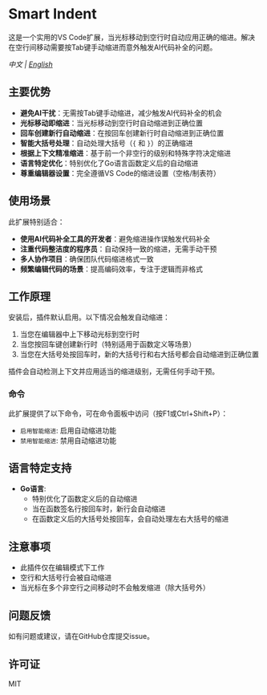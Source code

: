 # Smart Indent

这是一个实用的VS Code扩展，当光标移动到空行时自动应用正确的缩进。解决在空行间移动需要按Tab键手动缩进而意外触发AI代码补全的问题。

*中文 | [English](README_EN.md)*

## 主要优势

- **避免AI干扰**：无需按Tab键手动缩进，减少触发AI代码补全的机会
- **光标移动即缩进**：当光标移动到空行时自动缩进到正确位置
- **回车创建新行自动缩进**：在按回车创建新行时自动缩进到正确位置
- **智能大括号处理**：自动处理大括号（`{` 和 `}`）的正确缩进
- **根据上下文精准缩进**：基于前一个非空行的级别和特殊字符决定缩进
- **语言特定优化**：特别优化了Go语言函数定义后的自动缩进
- **尊重编辑器设置**：完全遵循VS Code的缩进设置（空格/制表符）

## 使用场景

此扩展特别适合：

- **使用AI代码补全工具的开发者**：避免缩进操作误触发代码补全
- **注重代码整洁度的程序员**：自动保持一致的缩进，无需手动干预
- **多人协作项目**：确保团队代码缩进格式一致
- **频繁编辑代码的场景**：提高编码效率，专注于逻辑而非格式

## 工作原理

安装后，插件默认启用。以下情况会触发自动缩进：

1. 当您在编辑器中上下移动光标到空行时
2. 当您按回车键创建新行时（特别适用于函数定义等场景）
3. 当您在大括号处按回车时，新的大括号行和右大括号都会自动缩进到正确位置

插件会自动检测上下文并应用适当的缩进级别，无需任何手动干预。

### 命令

此扩展提供了以下命令，可在命令面板中访问（按F1或Ctrl+Shift+P）：

- `启用智能缩进`: 启用自动缩进功能
- `禁用智能缩进`: 禁用自动缩进功能

## 语言特定支持

- **Go语言**: 
  - 特别优化了函数定义后的自动缩进
  - 当在函数签名行按回车时，新行会自动缩进
  - 在函数定义后的大括号处按回车，会自动处理左右大括号的缩进

## 注意事项

- 此插件仅在编辑模式下工作
- 空行和大括号行会被自动缩进
- 当光标在多个非空行之间移动时不会触发缩进（除大括号外）

## 问题反馈

如有问题或建议，请在GitHub仓库提交issue。

## 许可证

MIT 